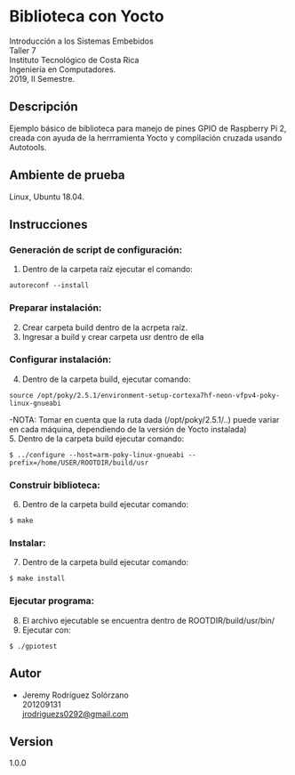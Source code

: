# Biblioteca con Yocto
Introducción a los Sistemas Embebidos  
Taller 7  
Instituto Tecnológico de Costa Rica  
Ingeniería en Computadores.   
2019, II Semestre.  

## Descripción
Ejemplo básico de biblioteca para manejo de pines GPIO de Raspberry Pi 2, creada con ayuda de la herrramienta Yocto y compilación cruzada usando Autotools.   

## Ambiente de prueba
Linux, Ubuntu 18.04.

## Instrucciones

### Generación de script de configuración:
1. Dentro de la carpeta raíz ejecutar el comando: 
```
autoreconf --install
```
### Preparar instalación:
2. Crear carpeta build dentro de la acrpeta raíz.
3. Ingresar a build y crear carpeta usr dentro de ella
### Configurar instalación:
4. Dentro de la carpeta build, ejecutar comando: 
```
source /opt/poky/2.5.1/environment-setup-cortexa7hf-neon-vfpv4-poky-linux-gnueabi
```
-NOTA: Tomar en cuenta que la ruta dada (/opt/poky/2.5.1/..) puede variar en cada máquina, dependiendo de la versión de Yocto instalada)   
5. Dentro de la carpeta build ejecutar comando: 
```
$ ../configure --host=arm-poky-linux-gnueabi --prefix=/home/USER/ROOTDIR/build/usr
```
### Construir biblioteca:
6. Dentro de la carpeta build ejecutar comando: 
```
$ make
```
### Instalar:
7. Dentro de la carpeta build ejecutar comando: 
```
$ make install
```
### Ejecutar programa:
8. El archivo ejecutable se encuentra dentro de ROOTDIR/build/usr/bin/
9. Ejecutar con: 
```
$ ./gpiotest
```
## Autor
* Jeremy Rodríguez Solórzano  
201209131  
jrodriguezs0292@gmail.com

## Version
1.0.0
